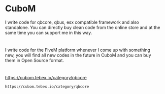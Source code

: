 # CuboM
I write code for qbcore, qbus, esx compatible framework and also standalone. You can directly buy clean code from the online store and at the same time you can support me in this way.
#
#
I write code for the FiveM platform whenever I come up with something new, you will find all new codes in the future in CuboM and you can buy them in Open Source format.
#
https://cubom.tebex.io/category/qbcore
```
https://cubom.tebex.io/category/qbcore
```
